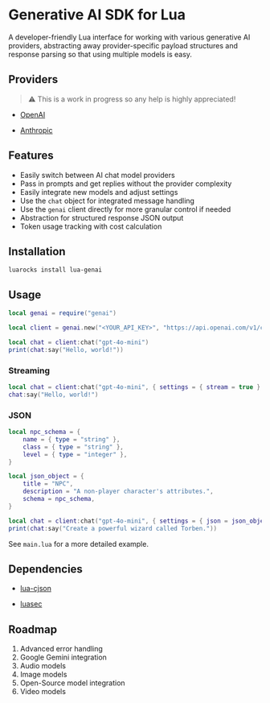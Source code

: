 # Generative AI SDK for Lua

A developer-friendly Lua interface for working with various generative AI providers, abstracting away provider-specific payload structures and response parsing so that using multiple models is easy.

## Providers

> ⚠️ This is a work in progress so any help is highly appreciated!

- [OpenAI](https://platform.openai.com/docs/overview)

- [Anthropic](https://docs.anthropic.com/en/home)

## Features

- Easily switch between AI chat model providers
- Pass in prompts and get replies without the provider complexity
- Easily integrate new models and adjust settings
- Use the `chat` object for integrated message handling
- Use the `genai` client directly for more granular control if needed
- Abstraction for structured response JSON output
- Token usage tracking with cost calculation

## Installation

```
luarocks install lua-genai
```

## Usage

```lua
local genai = require("genai")

local client = genai.new("<YOUR_API_KEY>", "https://api.openai.com/v1/chat/completions")

local chat = client:chat("gpt-4o-mini")
print(chat:say("Hello, world!"))
```

### Streaming

```lua
local chat = client:chat("gpt-4o-mini", { settings = { stream = true } })
chat:say("Hello, world!")
```

### JSON

```lua
local npc_schema = {
	name = { type = "string" },
	class = { type = "string" },
	level = { type = "integer" },
}

local json_object = {
	title = "NPC",
	description = "A non-player character's attributes.",
	schema = npc_schema,
}

local chat = client:chat("gpt-4o-mini", { settings = { json = json_object } })
print(chat:say("Create a powerful wizard called Torben."))
```

See `main.lua` for a more detailed example.

## Dependencies

- [lua-cjson](https://github.com/openresty/lua-cjson)

- [luasec](https://github.com/brunoos/luasec)

## Roadmap

1. Advanced error handling
2. Google Gemini integration
3. Audio models
4. Image models
5. Open-Source model integration
6. Video models

